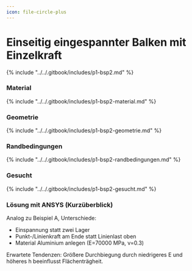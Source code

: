 ```yaml
---
icon: file-circle-plus
---
```


# Einseitig eingespannter Balken mit Einzelkraft

{% include "../../.gitbook/includes/p1-bsp2.md" %}

### **Material**

{% include "../../.gitbook/includes/p1-bsp2-material.md" %}

### **Geometrie**

{% include "../../.gitbook/includes/p1-bsp2-geometrie.md" %}

### **Randbedingungen**

{% include "../../.gitbook/includes/p1-bsp2-randbedingungen.md" %}

### Gesucht

{% include "../../.gitbook/includes/p1-bsp2-gesucht.md" %}

### Lösung mit ANSYS (Kurzüberblick)

Analog zu Beispiel A, Unterschiede:

- Einspannung statt zwei Lager
- Punkt-/Linienkraft am Ende statt Linienlast oben
- Material Aluminium anlegen (E=70000 MPa, ν=0.3)

Erwartete Tendenzen: Größere Durchbiegung durch niedrigeres E und höheres h beeinflusst Flächenträgheit.
